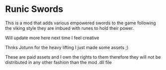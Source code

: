# Runic Swords

This is a mod that adds various empowered swords to the game following the viking style they are imbued with runes to hold their power. 

Will update more here next time I feel creative 


Thnks Jotunn for the heavy lifting I just made some assets ;)


These are paid assets and I own the rights to them therefore they will not be distributed in any other fashion than the mod .dll file
